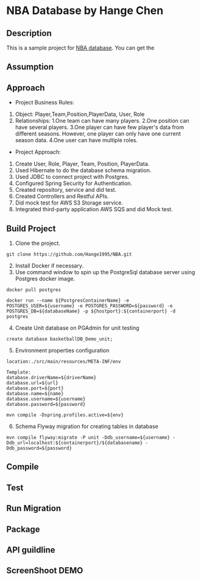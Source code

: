 # NBA Database by Hange Chen
## Description 
This is a sample project for [NBA database](https://github.com/Hange1995/NBA).
You can get the 
## Assumption

## Approach
* Project Business Rules:
1. Object: Player,Team,Position,PlayerData, User, Role
2. Relationships:
    1.One team can have many players.
    2.One position can have several players.
    3.One player can have few player's data from different seasons. However, one player can only have one current season data.
    4.One user can have multiple roles.
* Project Approach:

1. Create User, Role, Player, Team, Position, PlayerData.
2. Used Hibernate to do the database schema migration.
3. Used JDBC to connect project with Postgres.
4. Configured Spring Security for Authentication.
5. Created repository, service and did test.
6. Created Controllers and Restful APIs.
7. Did mock test for AWS S3 Storage service.
8. Integrated third-party application AWS SQS and did Mock test.
 
    

## Build Project
1. Clone the project.
```
git clone https://github.com/Hange1995/NBA.git
```
2. Install Docker if necessary.
3. Use command window to spin up the PostgreSql database server using Postgres docker image.
```
docker pull postgres

docker run --name ${PostgresContainerName} -e POSTGRES_USER=${username} -e POSTGRES_PASSWORD=${password} -e POSTGRES_DB=${databaseName} -p ${hostport}:${containerport} -d postgres
```
4. Create Unit database on PGAdmin for unit testing
```
create database basketballDB_Demo_unit;
```
5. Environment properties configuration
```
location:./src/main/resources/META-INF/env
   
Template:
database.driverName=${driverName}
database.url=${url}
database.port=${port}
database.name=${name}
database.username=${username}
database.password=${password}
   
mvn compile -Dspring.profiles.active=${env}
```
6. Schema Flyway migration for creating tables in database
```
mvn compile flyway:migrate -P unit -Ddb_username=${username} -Ddb_url=localhost:${containerport}/${databasename} -Ddb_password=${password} 
```

## Compile

## Test


## Run Migration

## Package

## API guildline

## ScreenShoot DEMO




